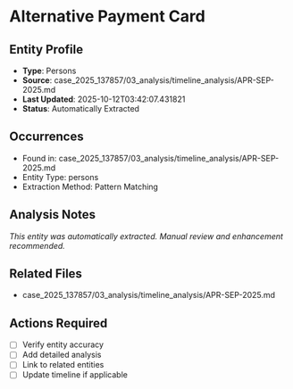 # Alternative Payment Card

## Entity Profile
- **Type**: Persons
- **Source**: case_2025_137857/03_analysis/timeline_analysis/APR-SEP-2025.md
- **Last Updated**: 2025-10-12T03:42:07.431821
- **Status**: Automatically Extracted

## Occurrences
- Found in: case_2025_137857/03_analysis/timeline_analysis/APR-SEP-2025.md
- Entity Type: persons
- Extraction Method: Pattern Matching

## Analysis Notes
*This entity was automatically extracted. Manual review and enhancement recommended.*

## Related Files
- case_2025_137857/03_analysis/timeline_analysis/APR-SEP-2025.md

## Actions Required
- [ ] Verify entity accuracy
- [ ] Add detailed analysis
- [ ] Link to related entities
- [ ] Update timeline if applicable
